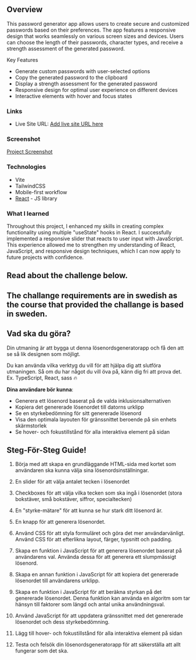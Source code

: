## Overview

This password generator app allows users to create secure and customized passwords based on their preferences. The app features a responsive design that works seamlessly on various screen sizes and devices. Users can choose the length of their passwords, character types, and receive a strength assessment of the generated password.

Key Features
- Generate custom passwords with user-selected options
- Copy the generated password to the clipboard
- Display a strength assessment for the generated password
- Responsive design for optimal user experience on different devices
- Interactive elements with hover and focus states

### Links

- Live Site URL: [Add live site URL here](https://password-generator-navy.vercel.app/)

### Screenshot

[Project Screenshot](public/Sk%C3%A4rmbild%201.png)

### Technologies

- Vite
- TailwindCSS
- Mobile-first workflow
- [React](https://reactjs.org/) - JS library

### What I learned

Throughout this project, I enhanced my skills in creating complex functionality using multiple "useState" hooks in React. I successfully implemented a responsive slider that reacts to user input with JavaScript. This experience allowed me to strengthen my understanding of React, JavaScript, and responsive design techniques, which I can now apply to future projects with confidence.

## Read about the challenge below.
## The challange requirements are in swedish as the course that provided the challange is based in sweden.

## Vad ska du göra?

Din utmaning är att bygga ut denna lösenordsgeneratorapp och få den att se så lik designen som möjligt.

Du kan använda vilka verktyg du vill för att hjälpa dig att slutföra utmaningen. Så om du har något du vill öva på, känn dig fri att prova det.
Ex. TypeScript, React, sass 🔥

**Dina användare bör kunna**:

- Generera ett lösenord baserat på de valda inklusionsalternativen
- Kopiera det genererade lösenordet till datorns urklipp
- Se en styrkebedömning för sitt genererade lösenord
- Visa den optimala layouten för gränssnittet beroende på sin enhets skärmstorlek
- Se hover- och fokustillstånd för alla interaktiva element på sidan

## Steg-För-Steg Guide!

1. Börja med att skapa en grundläggande HTML-sida med kortet som användaren ska kunna välja sina lösenordsinställningar.

2. En slider för att välja antalet tecken i lösenordet

3. Checkboxes för att välja vilka tecken som ska ingå i lösenordet (stora bokstäver, små bokstäver, siffror, specialtecken)

4. En "styrke-mätare" för att kunna se hur stark ditt lösenord är.
5. En knapp för att generera lösenordet.

6. Använd CSS för att styla formuläret och göra det mer användarvänligt. Använd CSS för att efterlikna layout, färger, typsnitt och padding.

7. Skapa en funktion i JavaScript för att generera lösenordet baserat på användarens val. Använda dessa för att generera ett slumpmässigt lösenord.

8. Skapa en annan funktion i JavaScript för att kopiera det genererade lösenordet till användarens urklipp.

9. Skapa en funktion i JavaScript för att beräkna styrkan på det genererade lösenordet. Denna funktion kan använda en algoritm som tar hänsyn till faktorer som längd och antal unika användningsval.

10. Använd JavaScript för att uppdatera gränssnittet med det genererade lösenordet och dess styrkebedömning.

11. Lägg till hover- och fokustillstånd för alla interaktiva element på sidan

12. Testa och felsök din lösenordsgeneratorapp för att säkerställa att allt fungerar som det ska.